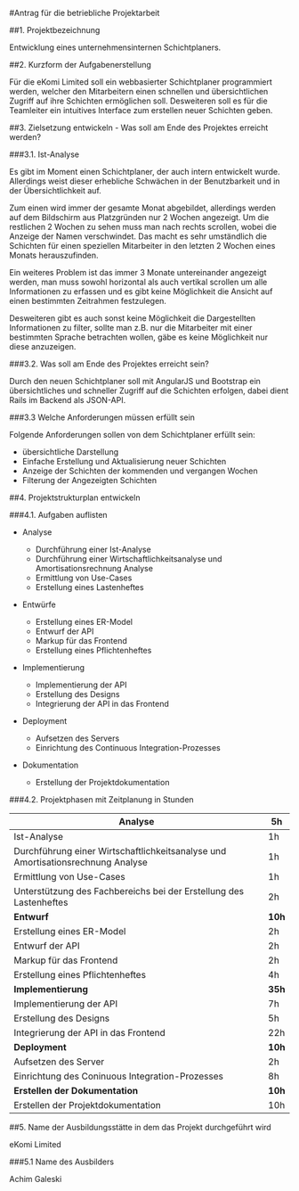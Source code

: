 #Antrag für die betriebliche Projektarbeit

##1. Projektbezeichnung

Entwicklung eines unternehmensinternen Schichtplaners.

##2. Kurzform der Aufgabenerstellung

Für die eKomi Limited soll ein webbasierter Schichtplaner programmiert werden, 
welcher den Mitarbeitern einen schnellen und übersichtlichen Zugriff
auf ihre Schichten ermöglichen soll. Desweiteren soll es für die Teamleiter ein
intuitives Interface zum erstellen neuer Schichten geben.

##3. Zielsetzung entwickeln - Was soll am Ende des Projektes erreicht werden?

###3.1. Ist-Analyse

Es gibt im Moment einen Schichtplaner, der auch intern entwickelt wurde.
Allerdings weist dieser erhebliche Schwächen in der Benutzbarkeit und in der 
Übersichtlichkeit auf. 

Zum einen wird immer der gesamte Monat abgebildet, allerdings werden auf dem 
Bildschirm aus Platzgründen nur 2 Wochen angezeigt. Um die restlichen 2 Wochen zu 
sehen muss man nach rechts scrollen, wobei die Anzeige der Namen verschwindet.
Das macht es sehr umständlich die Schichten für einen speziellen Mitarbeiter in 
den letzten 2 Wochen eines Monats herauszufinden.

Ein weiteres Problem ist das immer 3 Monate untereinander angezeigt werden, man 
muss sowohl horizontal als auch vertikal scrollen um alle Informationen 
zu erfassen und es gibt keine Möglichkeit die Ansicht auf einen bestimmten 
Zeitrahmen festzulegen.

Desweiteren gibt es auch sonst keine Möglichkeit die Dargestellten Informationen
zu filter, sollte man z.B. nur die Mitarbeiter mit einer bestimmten Sprache betrachten
wollen, gäbe es keine Möglichkeit nur diese anzuzeigen.

###3.2. Was soll am Ende des Projektes erreicht sein?

Durch den neuen Schichtplaner soll mit AngularJS und Bootstrap ein übersichtliches und 
schneller Zugriff auf die Schichten erfolgen, dabei dient Rails im Backend als JSON-API.

###3.3 Welche Anforderungen müssen erfüllt sein

Folgende Anforderungen sollen von dem Schichtplaner erfüllt sein:

- übersichtliche Darstellung
- Einfache Erstellung und Aktualisierung neuer Schichten
- Anzeige der Schichten der kommenden und vergangen Wochen
- Filterung der Angezeigten Schichten

##4. Projektstrukturplan entwickeln

###4.1. Aufgaben auflisten

- Analyse
  * Durchführung einer Ist-Analyse
  * Durchführung einer Wirtschaftlichkeitsanalyse und Amortisationsrechnung Analyse
  * Ermittlung von Use-Cases
  * Erstellung eines Lastenheftes

- Entwürfe
  * Erstellung eines ER-Model
  * Entwurf der API
  * Markup für das Frontend
  * Erstellung eines Pflichtenheftes

- Implementierung
  * Implementierung der API
  * Erstellung des Designs
  * Integrierung der API in das Frontend

- Deployment
  * Aufsetzen des Servers
  * Einrichtung des Continuous Integration-Prozesses

- Dokumentation
  * Erstellung der Projektdokumentation

###4.2. Projektphasen mit Zeitplanung in Stunden

Analyse | 5h
--------|---------
Ist-Analyse | 1h
Durchführung einer Wirtschaftlichkeitsanalyse und Amortisationsrechnung Analyse | 1h
Ermittlung von Use-Cases | 1h
Unterstützung des Fachbereichs bei der Erstellung des Lastenheftes | 2h
**Entwurf** | **10h**
Erstellung eines ER-Model | 2h
Entwurf der API | 2h
Markup für das Frontend | 2h
Erstellung eines Pflichtenheftes | 4h
**Implementierung** | **35h**
Implementierung der API | 7h
Erstellung des Designs | 5h
Integrierung der API in das Frontend | 22h
**Deployment** | **10h**
Aufsetzen des Server | 2h
Einrichtung des Coninuous Integration-Prozesses | 8h
**Erstellen der Dokumentation** | **10h**
Erstellen der Projektdokumentation | 10h


##5. Name der Ausbildungsstätte in dem das Projekt durchgeführt wird

eKomi Limited

###5.1 Name des Ausbilders

Achim Galeski